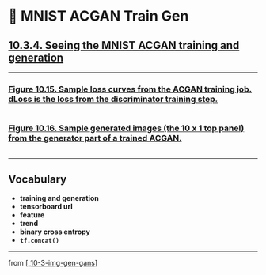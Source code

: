 # 🦋 MNIST ACGAN Train Gen

## [**10.3.4.** Seeing the MNIST ACGAN training and generation](https://livebook.manning.com/book/deep-learning-with-javascript/chapter-10/170)

---

### [**Figure 10.15.** Sample loss curves from the ACGAN training job. dLoss is the loss from the discriminator training step.](https://livebook.manning.com/book/deep-learning-with-javascript/chapter-10/ch10fig15)

<img src="">

### [**Figure 10.16.** Sample generated images (the 10 x 1 top panel) from the generator part of a trained ACGAN.](https://livebook.manning.com/book/deep-learning-with-javascript/chapter-10/ch10fig16)

<img src="">

---

## **Vocabulary**

- **training and generation**
- **tensorboard url**
- **feature**
- **trend**
- **binary cross entropy**
- **`tf.concat()`**

---

from [[_10-3-img-gen-gans]]

[//begin]: # "Autogenerated link references for markdown compatibility"
[_10-3-img-gen-gans]: _10-3-img-gen-gans.md "🦋 Img Gen GANs"
[//end]: # "Autogenerated link references"
